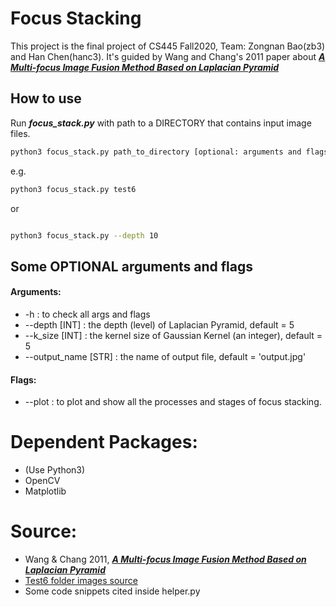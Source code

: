 # Focus Stacking

This project is the final project of CS445 Fall2020,
Team: Zongnan Bao(zb3) and Han Chen(hanc3). It's guided by Wang and Chang's 2011 paper about ***[A Multi-focus Image Fusion Method Based on Laplacian Pyramid](https://pdfs.semanticscholar.org/9079/27b96fa87283efbc5f9a9a4202a7f8e879ff.pdf?_ga=2.245832256.531696024.1607257913-188213619.1607257913)***

## How to use
Run ***focus_stack.py*** with path to a DIRECTORY that contains input image files.
```bash
python3 focus_stack.py path_to_directory [optional: arguments and flags]
```
e.g.
```bash
python3 focus_stack.py test6
```
or 
```bash

python3 focus_stack.py --depth 10
```

## Some OPTIONAL arguments and flags
#### Arguments:
* -h : to check all args and flags
* --depth [INT] : the depth (level) of Laplacian Pyramid, default = 5
* --k_size [INT] : the kernel size of Gaussian Kernel (an integer), default = 5
* --output_name [STR] : the name of output file, default = 'output.jpg'

#### Flags:
* --plot : to plot and show all the processes and stages of focus stacking.

# Dependent Packages:
* (Use Python3)
* OpenCV
* Matplotlib

# Source:
* Wang & Chang 2011, ***[A Multi-focus Image Fusion Method Based on Laplacian Pyramid](https://pdfs.semanticscholar.org/9079/27b96fa87283efbc5f9a9a4202a7f8e879ff.pdf?_ga=2.245832256.531696024.1607257913-188213619.1607257913)***
* [Test6 folder images source](https://www.cambridgeincolour.com/tutorials/focus-stacking.htm)
* Some code snippets cited inside helper.py